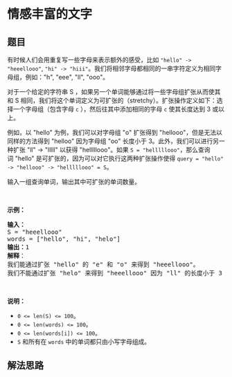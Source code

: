 # 情感丰富的文字

## 题目

<HTML><p>有时候人们会用重复写一些字母来表示额外的感受，比如 <code>&quot;hello&quot; -&gt; &quot;heeellooo&quot;</code>, <code>&quot;hi&quot; -&gt; &quot;hiii&quot;</code>。我们将相邻字母都相同的一串字符定义为相同字母组，例如：&quot;h&quot;, &quot;eee&quot;, &quot;ll&quot;, &quot;ooo&quot;。</p>

<p>对于一个给定的字符串 S ，如果另一个单词能够通过将一些字母组扩张从而使其和 S 相同，我们将这个单词定义为可扩张的（stretchy）。扩张操作定义如下：选择一个字母组（包含字母&nbsp;<code>c</code>&nbsp;），然后往其中添加相同的字母&nbsp;<code>c</code>&nbsp;使其长度达到 3 或以上。</p>

<p>例如，以&nbsp;&quot;hello&quot; 为例，我们可以对字母组&nbsp;&quot;o&quot; 扩张得到 &quot;hellooo&quot;，但是无法以同样的方法得到 &quot;helloo&quot; 因为字母组 &quot;oo&quot; 长度小于&nbsp;3。此外，我们可以进行另一种扩张 &quot;ll&quot; -&gt; &quot;lllll&quot; 以获得&nbsp;&quot;helllllooo&quot;。如果&nbsp;<code>S = &quot;helllllooo&quot;</code>，那么查询词&nbsp;&quot;hello&quot; 是可扩张的，因为可以对它执行这两种扩张操作使得&nbsp;<code>query = &quot;hello&quot; -&gt; &quot;hellooo&quot; -&gt;&nbsp;&quot;helllllooo&quot; = S</code>。</p>

<p>输入一组查询单词，输出其中可扩张的单词数量。</p>

<p>&nbsp;</p>

<p><strong>示例：</strong></p>

<pre><strong>输入：</strong> 
S = &quot;heeellooo&quot;
words = [&quot;hello&quot;, &quot;hi&quot;, &quot;helo&quot;]
<strong>输出：</strong>1
<strong>解释</strong>：
我们能通过扩张 &quot;hello&quot; 的 &quot;e&quot; 和 &quot;o&quot; 来得到 &quot;heeellooo&quot;。
我们不能通过扩张 &quot;helo&quot; 来得到 &quot;heeellooo&quot; 因为 &quot;ll&quot; 的长度小于 3 。
</pre>

<p>&nbsp;</p>

<p><strong>说明：</strong></p>

<ul>
	<li><code>0 &lt;= len(S) &lt;= 100</code>。</li>
	<li><code>0 &lt;= len(words) &lt;= 100</code>。</li>
	<li><code>0 &lt;= len(words[i]) &lt;= 100</code>。</li>
	<li><code>S</code>&nbsp;和所有在&nbsp;<code>words</code>&nbsp;中的单词都只由小写字母组成。</li>
</ul>
</HTML>

## 解法思路

